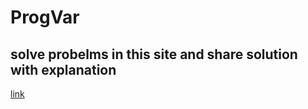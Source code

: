 # ProgVar

## solve probelms in this site and share solution with explanation 

[link](https://progvar.fun/problemsets)
